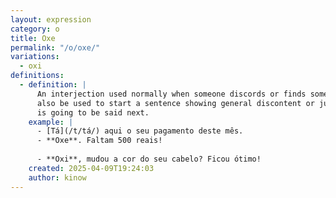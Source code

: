 ```yaml
---
layout: expression
category: o
title: Oxe
permalink: "/o/oxe/"
variations:
  - oxi
definitions:
  - definition: |
      An interjection used normally when someone discords or finds something strange. Can
      also be used to start a sentence showing general discontent or just to emphasize what
      is going to be said next.
    example: |
      - [Tá](/t/tá/) aqui o seu pagamento deste mês.
      - **Oxe**. Faltam 500 reais!
      
      - **Oxi**, mudou a cor do seu cabelo? Ficou ótimo!
    created: 2025-04-09T19:24:03
    author: kinow
---
```

